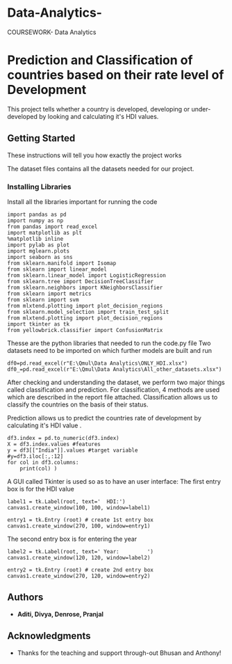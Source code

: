 # Data-Analytics-
COURSEWORK- Data Analytics 
# Prediction and Classification of countries based on their rate level of Development 

This project tells whether a country is developed, developing or under-developed by looking and calculating it's HDI values.

## Getting Started

These instructions will tell you how exactly the project works


The dataset files contains all the datasets needed for our project. 

### Installing Libraries 

Install all the libraries important for running the code 

```
import pandas as pd
import numpy as np
from pandas import read_excel
import matplotlib as plt
%matplotlib inline
import pylab as plot
import mglearn.plots
import seaborn as sns
from sklearn.manifold import Isomap
from sklearn import linear_model
from sklearn.linear_model import LogisticRegression
from sklearn.tree import DecisionTreeClassifier
from sklearn.neighbors import KNeighborsClassifier
from sklearn import metrics
from sklearn import svm
from mlxtend.plotting import plot_decision_regions
from sklearn.model_selection import train_test_split
from mlxtend.plotting import plot_decision_regions
import tkinter as tk
from yellowbrick.classifier import ConfusionMatrix
```
Thesse are the python libraries that needed to run the code.py file
Two datasets need to be imported on which further models are built and run
```
df0=pd.read_excel(r"E:\Qmul\Data Analytics\ONLY_HDI.xlsx")
df0_=pd.read_excel(r"E:\Qmul\Data Analytics\All_other_datasets.xlsx")
```
After checking and understanding the dataset, we perform two major things called classification and prediction.
For classification, 4 methods are used which are described in the report file attached.
Classification allows us to classify the countries on the basis of their status.

Prediction allows us to predict the countries rate of development by calculating it's HDI value
.

```
df3.index = pd.to_numeric(df3.index)
X = df3.index.values #features
y = df3[["India"]].values #target variable
#y=df3.iloc[:,:12]
for col in df3.columns: 
    print(col) )
```

A GUI called Tkinter is used so as to have an user interface:
The first entry box is for the HDI value
```
label1 = tk.Label(root, text='  HDI:')
canvas1.create_window(100, 100, window=label1)

entry1 = tk.Entry (root) # create 1st entry box
canvas1.create_window(270, 100, window=entry1)
```

The second entry box is for entering the year

```
label2 = tk.Label(root, text=' Year:         ')
canvas1.create_window(120, 120, window=label2)

entry2 = tk.Entry (root) # create 2nd entry box
canvas1.create_window(270, 120, window=entry2)

```


## Authors

* **Aditi, Divya, Denrose, Pranjal** 


## Acknowledgments

* Thanks for the teaching and support through-out Bhusan and Anthony!
